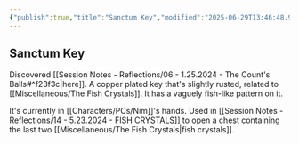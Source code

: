 ```yaml
---
{"publish":true,"title":"Sanctum Key","modified":"2025-06-29T13:46:48.941-07:00","cssclasses":""}
---
```




## Sanctum Key

Discovered [[Session Notes - Reflections/06 - 1.25.2024 - The Count's Balls#^f23f3c\|here]]. A copper plated key that's slightly rusted, related to [[Miscellaneous/The Fish Crystals]]. It has a vaguely fish-like pattern on it.

It's currently in [[Characters/PCs/Nim]]'s hands. Used in [[Session Notes - Reflections/14 - 5.23.2024 - FISH CRYSTALS]] to open a chest containing the last two [[Miscellaneous/The Fish Crystals\|fish crystals]].
